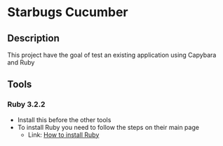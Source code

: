 # Starbugs Cucumber

## Description

This project have the goal of test an existing application using Capybara and Ruby

## Tools

### Ruby 3.2.2

- Install this before the other tools
- To install Ruby you need to follow the steps on their main page
    - Link: [How to install Ruby](https://www.ruby-lang.org/pt/documentation/installation/)
